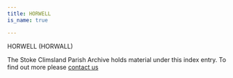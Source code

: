 ```yaml
---
title: HORWELL
is_name: true

---
```


HORWELL (HORWALL)


The Stoke Climsland Parish Archive holds material under this index entry. To find out more please [contact us](/contact/)
